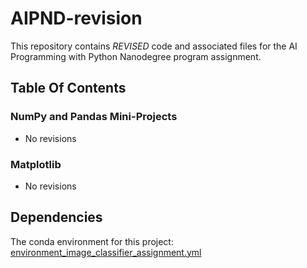 # AIPND-revision
This repository contains _REVISED_ code and associated files for the AI Programming with Python Nanodegree program assignment.
## Table Of Contents


### NumPy and Pandas Mini-Projects
* No revisions 

### Matplotlib
* No revisions 

## Dependencies

The conda environment for this project: [environment_image_classifier_assignment.yml](https://github.com/susantap/image_classifier_assignment_udacity/blob/master/environment_image_classifier_assignment.yml)


